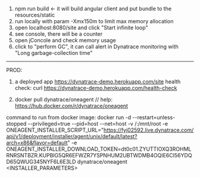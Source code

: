 1) npm run build   <- it will build angular client and put bundle to the resources/static
2) run locally with param -Xmx150m to limit max memory allocation    
3) open localhost:8080/site and click "Start infinite loop"
4) see console, there will be a counter
5) open jConcole and check memory usage
6) click to "perform GC", it can call alert in Dynatrace monitoring with "Long garbage-collection time"

----

PROD:
1) a deployed app https://dynatrace-demo.herokuapp.com/site
   health check: curl https://dynatrace-demo.herokuapp.com/health-check
   
2) docker pull dynatrace/oneagent
   // help: https://hub.docker.com/r/dynatrace/oneagent
   
command to run from docker image: 
   docker run -d
   --restart=unless-stopped
   --privileged=true
   --pid=host
   --net=host
   -v /:/mnt/root
   -e ONEAGENT_INSTALLER_SCRIPT_URL="https://fyj02592.live.dynatrace.com/api/v1/deployment/installer/agent/unix/default/latest?arch=x86&flavor=default"
   -e ONEAGENT_INSTALLER_DOWNLOAD_TOKEN=dt0c01.ZYUTTIOXQ3ROHMLRNRSNTBZR.KUPBIG5QR6EFWZR7YSPNHUM2UBTWDMB4OQIE6CI56YDQD65QWUG345NYF6L6E3LD
   dynatrace/oneagent <INSTALLER_PARAMETERS>